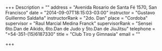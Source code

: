 +++
Description = ""
address = "Avenida Rosario de Santa Fé 1570, San Francisco"
date = "2014-09-07T18:15:03-03:00"
instructor = "Gustavo Guillermo Saldaña"
instructorRank = "2do. Dan"
place = "Cordoba"
supervisor = "Raul Marcial Medina Franck"
supervisorRank = "Sensei 6to.Dan de Aikido, 6to.Dan de Judo y 5to.Dan de JiuJitsu"
telephone = "+54-351-(15)6187330"
title = "Club Tiro y Gimnasia"
email = ""

+++

